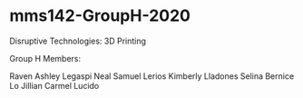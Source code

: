 # mms142-GroupH-2020
 Disruptive Technologies: 3D Printing
 
Group H Members:

Raven Ashley Legaspi
Neal Samuel Lerios
Kimberly Lladones
Selina Bernice Lo
Jillian Carmel Lucido

